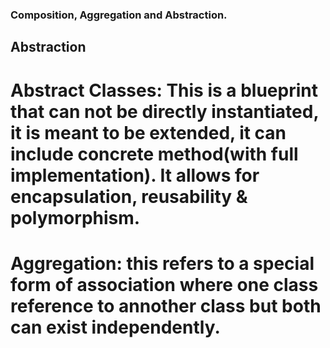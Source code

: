 ### Composition, Aggregation and Abstraction.

## Abstraction
# Abstract Classes: This is a blueprint that can not be directly instantiated, it is meant to be extended, it can include concrete method(with full implementation). It allows for encapsulation, reusability & polymorphism. 

# Aggregation: this refers to a special form of association where one class reference to annother class but both can exist independently. 
